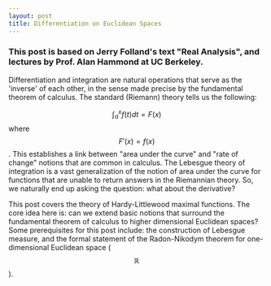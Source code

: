 ```yaml
---
layout: post
title: Differentiation on Euclidean Spaces 
---
```


### This post is based on Jerry Folland's text "Real Analysis", and lectures by Prof. Alan Hammond at UC Berkeley. 

Differentiation and integration are natural operations that serve as the 'inverse' of each other, in the sense made precise by the fundamental theorem of calculus. The standard (Riemann) theory tells us the following: 

$$\begin{equation}
\int_{a}^{x} f(t) dt = F(x)
\end{equation}$$
where $$F'(x) = f(x)$$. This establishes a link between "area under the curve" and "rate of change" notions that are common in calculus. The Lebesgue theory of integration is a vast generalization of the notion of area under the curve for functions that are unable to return answers in the Riemannian theory. So, we naturally end up asking the question: what about the derivative? 

This post covers the theory of Hardy-Littlewood maximal functions. The core idea here is: can we extend basic notions that surround the fundamental theorem of calculus to higher dimensional Euclidean spaces? Some prerequisites for this post include: the construction of Lebesgue measure, and the formal statement of the Radon-Nikodym theorem for one-dimensional Euclidean space ($$\mathbb{R}$$).

